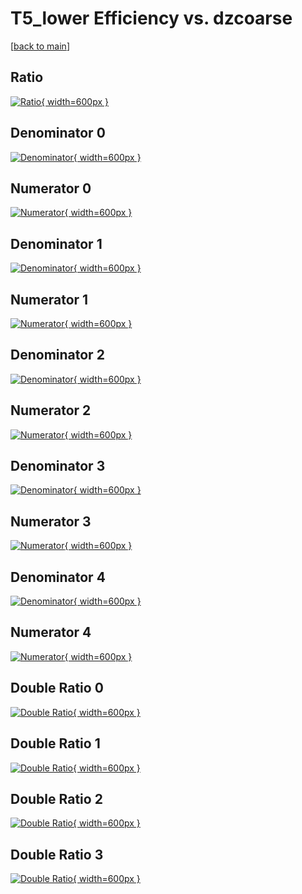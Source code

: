 # T5_lower Efficiency vs. dzcoarse

[[back to main](./)]



## Ratio

[![Ratio](../mtv/var/T5_lower_xtr_13_-1_eff_dzcoarse.png){ width=600px }](../mtv/var/T5_lower_xtr_13_-1_eff_dzcoarse.pdf)

## Denominator 0

[![Denominator](../mtv/den/T5_lower_xtr_13_-1_eff_dzcoarse_den0.png){ width=600px }](../mtv/den/T5_lower_xtr_13_-1_eff_dzcoarse_den0.pdf)

## Numerator 0

[![Numerator](../mtv/num/T5_lower_xtr_13_-1_eff_dzcoarse_num0.png){ width=600px }](../mtv/num/T5_lower_xtr_13_-1_eff_dzcoarse_num0.pdf)

## Denominator 1

[![Denominator](../mtv/den/T5_lower_xtr_13_-1_eff_dzcoarse_den1.png){ width=600px }](../mtv/den/T5_lower_xtr_13_-1_eff_dzcoarse_den1.pdf)

## Numerator 1

[![Numerator](../mtv/num/T5_lower_xtr_13_-1_eff_dzcoarse_num1.png){ width=600px }](../mtv/num/T5_lower_xtr_13_-1_eff_dzcoarse_num1.pdf)

## Denominator 2

[![Denominator](../mtv/den/T5_lower_xtr_13_-1_eff_dzcoarse_den2.png){ width=600px }](../mtv/den/T5_lower_xtr_13_-1_eff_dzcoarse_den2.pdf)

## Numerator 2

[![Numerator](../mtv/num/T5_lower_xtr_13_-1_eff_dzcoarse_num2.png){ width=600px }](../mtv/num/T5_lower_xtr_13_-1_eff_dzcoarse_num2.pdf)

## Denominator 3

[![Denominator](../mtv/den/T5_lower_xtr_13_-1_eff_dzcoarse_den3.png){ width=600px }](../mtv/den/T5_lower_xtr_13_-1_eff_dzcoarse_den3.pdf)

## Numerator 3

[![Numerator](../mtv/num/T5_lower_xtr_13_-1_eff_dzcoarse_num3.png){ width=600px }](../mtv/num/T5_lower_xtr_13_-1_eff_dzcoarse_num3.pdf)

## Denominator 4

[![Denominator](../mtv/den/T5_lower_xtr_13_-1_eff_dzcoarse_den4.png){ width=600px }](../mtv/den/T5_lower_xtr_13_-1_eff_dzcoarse_den4.pdf)

## Numerator 4

[![Numerator](../mtv/num/T5_lower_xtr_13_-1_eff_dzcoarse_num4.png){ width=600px }](../mtv/num/T5_lower_xtr_13_-1_eff_dzcoarse_num4.pdf)

## Double Ratio 0

[![Double Ratio](../mtv/ratio/T5_lower_xtr_13_-1_eff_dzcoarse_ratio0.png){ width=600px }](../mtv/ratio/T5_lower_xtr_13_-1_eff_dzcoarse_ratio0.pdf)

## Double Ratio 1

[![Double Ratio](../mtv/ratio/T5_lower_xtr_13_-1_eff_dzcoarse_ratio1.png){ width=600px }](../mtv/ratio/T5_lower_xtr_13_-1_eff_dzcoarse_ratio1.pdf)

## Double Ratio 2

[![Double Ratio](../mtv/ratio/T5_lower_xtr_13_-1_eff_dzcoarse_ratio2.png){ width=600px }](../mtv/ratio/T5_lower_xtr_13_-1_eff_dzcoarse_ratio2.pdf)

## Double Ratio 3

[![Double Ratio](../mtv/ratio/T5_lower_xtr_13_-1_eff_dzcoarse_ratio3.png){ width=600px }](../mtv/ratio/T5_lower_xtr_13_-1_eff_dzcoarse_ratio3.pdf)

